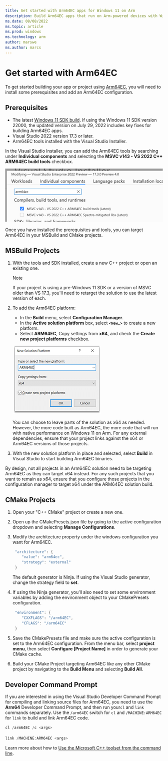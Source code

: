 ```yaml
---
title: Get started with Arm64EC apps for Windows 11 on Arm
description: Build Arm64EC apps that run on Arm-powered devices with Windows 11.
ms.date: 08/08/2022
ms.topic: article
ms.prod: windows
ms.technology: arm
author: marswe
ms.author: marcs
---
```


# Get started with Arm64EC

To get started building your app or project using [Arm64EC](./arm64ec.md), you will need to install some prerequisites and add an Arm64EC configuration.

## Prerequisites

- The latest [Windows 11 SDK build](https://developer.microsoft.com/windows/downloads/windows-sdk/). If using the Windows 11 SDK version 22000, the updated version on July 29, 2022 includes key fixes for building Arm64EC apps.
- Visual Studio 2022 version 17.3 or later.
- Arm64EC tools installed with the Visual Studio Installer.

In the Visual Studio Installer, you can add the Arm64EC tools by searching under **Individual components** and selecting the **MSVC v143 - VS 2022 C++ ARM64EC build tools** checkbox.

  ![Visual Studio Installer Arm64EC checkbox screenshot](./images/arm64ec-vs-installer.png)

Once you have installed the prerequisites and tools, you can target Arm64EC in your MSBuild and CMake projects.

## MSBuild Projects

1. With the tools and SDK installed, create a new C++ project or open an existing one.

    > [!NOTE]
    > If your project is using a pre-Windows 11 SDK or a version of MSVC older than VS 17.3, you'll need to retarget the solution to use the latest version of each.

2. To add the Arm64EC platform:
    - In the **Build** menu, select **Configuration Manager**.
    - In the **Active solution platform** box, select **`<New…>`** to create a new platform.
    - Select **ARM64EC**, Copy settings from **x64**, and check the **Create new project platforms** checkbox.

    ![Visual Studio Installer New Arm64EC Platform screenshot](./images/arm64ec-vs-new-platform.png)

    You can choose to leave parts of the solution as x64 as needed. However, the more code built as Arm64EC, the more code that will run with native performance on Windows 11 on Arm. For any external dependencies, ensure that your project links against the x64 or Arm64EC versions of those projects.

3. With the new solution platform in place and selected, select **Build** in Visual Studio to start building Arm64EC binaries.  

By design, not all projects in an Arm64EC solution need to be targeting Arm64EC as they can target x64 instead. For any such projects that you want to remain as x64, ensure that you configure those projects in the configuration manager to target x64 under the ARM64EC solution build.

## CMake Projects

1. Open your "C++ CMake" project or create a new one.

2. Open up the CMakePresets.json file by going to the active configuration dropdown and selecting **Manage Configurations**.

3. Modify the architecture property under the windows configuration you want for Arm64EC.

    ```cpp
     "architecture": { 
        "value": "arm64ec", 
        "strategy": "external"
     }
     ```

    The default generator is Ninja. If using the Visual Studio generator, change the strategy field to **set**.

4. If using the Ninja generator, you’ll also need to set some environment variables by adding the environment object to your CMakePresets configuration.

    ```cpp
     "environment": { 
        "CXXFLAGS": "/arm64EC",
        "CFLAGS": "/arm64EC" 
     }
    ```

5. Save the CMakePresets file and make sure the active configuration is set to the Arm64EC configuration. From the menu bar, select **project menu**, then select **Configure [Project Name]** in order to generate your CMake cache.

6. Build your CMake Project targeting Arm64EC like any other CMake project by navigating to the **Build Menu** and selecting **Build All**.

## Developer Command Prompt
  
If you are interested in using the Visual Studio Developer Command Prompt for compiling and linking source files for Arm64EC, you need to use the **Arm64** Developer Command Prompt, and then run your`cl` and `link` commands separately.  Use the `/arm64EC` switch for `cl` and `/MACHINE:ARM64EC` for `link` to build and link Arm64EC code.

```cpp
cl /arm64EC /c <args>

link /MACHINE:ARM64EC <args>
```

Learn more about how to [Use the Microsoft C++ toolset from the command line](/cpp/build/building-on-the-command-line).
